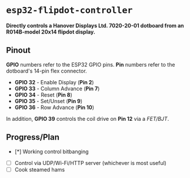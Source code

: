 # `esp32-flipdot-controller`

**Directly controls a Hanover Displays Ltd. 7020-20-01 dotboard from an R014B-model 20x14 flipdot display.**

## Pinout

**GPIO** numbers refer to the ESP32 GPIO pins.
**Pin** numbers refer to the dotboard's 14-pin flex connector.

* **GPIO 32** - Enable Display (**Pin 2**)
* **GPIO 33** - Column Advance (**Pin 7**)
* **GPIO 34** - Reset (**Pin 8**)
* **GPIO 35** - Set/Unset (**Pin 9**)
* **GPIO 36** - Row Advance (**Pin 10**)

In addition, **GPIO 39** controls the coil drive on **Pin 12** via a _FET/BJT_.

## Progress/Plan

- [*] Working control bitbanging
- [ ] Control via UDP/Wi-Fi/HTTP server (whichever is most useful)
- [ ] Cook steamed hams